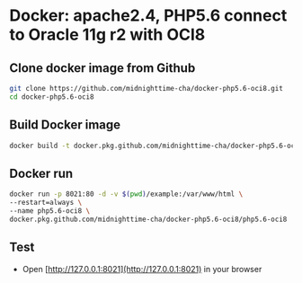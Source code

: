 # Docker: apache2.4, PHP5.6 connect to Oracle 11g r2 with OCI8

## Clone docker image from Github
```bash
git clone https://github.com/midnighttime-cha/docker-php5.6-oci8.git
cd docker-php5.6-oci8
```

## Build Docker image
```bash
docker build -t docker.pkg.github.com/midnighttime-cha/docker-php5.6-oci8/php5.6-oci8 .
```

## Docker run
```bash
docker run -p 8021:80 -d -v $(pwd)/example:/var/www/html \
--restart=always \
--name php5.6-oci8 \
docker.pkg.github.com/midnighttime-cha/docker-php5.6-oci8/php5.6-oci8
```

## Test
* Open [http://127.0.0.1:8021](http://127.0.0.1:8021) in your browser
